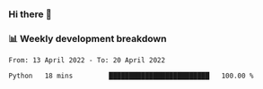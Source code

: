 ### Hi there 👋

### 📊 Weekly development breakdown
<!--START_SECTION:waka-->

```text
From: 13 April 2022 - To: 20 April 2022

Python   18 mins         █████████████████████████   100.00 %
```

<!--END_SECTION:waka-->
